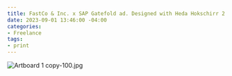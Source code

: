 ```yaml
---
title: FastCo & Inc. x SAP Gatefold ad. Designed with Heda Hokschirr 2
date: 2023-09-01 13:46:00 -04:00
categories:
- Freelance
tags:
- print
---
```


![Artboard 1 copy-100.jpg](/uploads/Artboard%201%20copy-100.jpg)